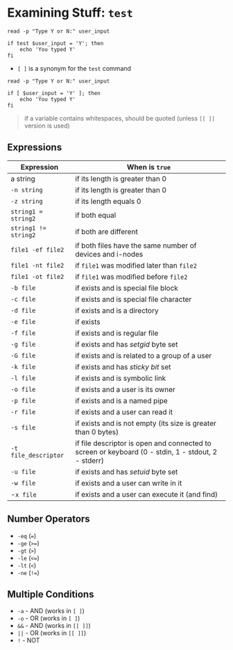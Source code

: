 # Examining Stuff: `test`

```
read -p "Type Y or N:" user_input

if test $user_input = 'Y'; then
    echo 'You typed Y'
fi
```

* `[ ]` is a synonym for the `test` command

```
read -p "Type Y or N:" user_input

if [ $user_input = 'Y' ]; then
    echo 'You typed Y'
fi
```

> if a variable contains whitespaces, should be quoted (unless `[[ ]]` version is used)

## Expressions

| Expression | When is `true` |
|--|--|
| a string | if its length is greater than 0 |
| `-n string` | if its length is greater than 0 |
| `-z string` | if its length equals 0 |
| `string1 = string2` | if both equal |
| `string1 != string2` | if both are different |
| `file1 -ef file2` | if both files have the same number of devices and i-nodes |
| `file1 -nt file2` | if `file1` was modified later than `file2` |
| `file1 -ot file2` | if `file1` was modified before `file2` |
| `-b file` | if exists and is special file block |
| `-c file` | if exists and is special file character |
| `-d file` | if exists and is a directory |
| `-e file` | if exists |
| `-f file` | if exists and is regular file |
| `-g file` | if exists and has _setgid_ byte set |
| `-G file` | if exists and is related to a group of a user |
| `-k file` | if exists and has _sticky bit_ set |
| `-l file` | if exists and is symbolic link |
| `-o file` | if exists and a user is its owner |
| `-p file` | if exists and is a named pipe |
| `-r file` | if exists and a user can read it |
| `-s file` | if exists and is not empty (its size is greater than 0 bytes) |
| `-t file_descriptor` | if file descriptor is open and connected to screen or keyboard (0 - stdin, 1 - stdout, 2 - stderr) |
| `-u file` | if exists and has _setuid_ byte set |
| `-w file` | if exists and a user can write in it |
| -`x file` | if exists and a user can execute it (and find) |

## Number Operators

* `-eq` (`=`)
* `-ge` (`>=`)
* `-gt` (`>`)
* `-le` (`<=`)
* `-lt` (`<`)
* `-ne` (`!=`)

## Multiple Conditions

* `-a` - AND (works in `[ ]`)
* `-o` - OR (works in `[ ]`)
* `&&` - AND (works in `[[ ]]`)
* `||` - OR (works in `[[ ]]`)
* `!` - NOT